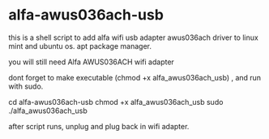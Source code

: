 # alfa-awus036ach-usb
this is a shell script to add alfa wifi usb adapter awus036ach driver to linux mint and ubuntu os. apt package manager.


you will still need Alfa AWUS036ACH wifi adapter

dont forget to make executable (chmod +x alfa_awus036ach_usb) , and run with sudo.

cd alfa-awus036ach-usb
chmod +x alfa_awus036ach_usb
sudo ./alfa_awus036ach_usb

after script runs, unplug and plug back in wifi adapter.

